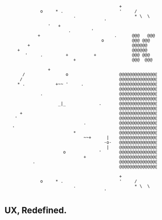 <div align="left">
  
<pre align="left">    
                                                                                                 '                          
                                             +                o                     '   .                     '       * '    
              o     * .                      '     /            '`-. `.                     |                          
                           .                       * \  \           _|_    --o--        '               
                                       '                             |  |            |       |                          
                 '   +                                         @@@@@@@@@@@@@@@@@@@@@@@@@@@@@@@@@@@@                            
                         .        '                            @@@@@@@@@@@@@@@@@@@@@@@@@@@@@@@@@@@@                            
             +                             .      @@@   @@@    @@@@@@@@@@@@@@@@@@@@@@@@@@@@@@@@@@@@                            
                                      o           @@@ @@@      @@@@@@@@@@@@@@@@@@@@@@@@@@@@@@@@@@@@           +                
         +                                        @@@@@@       @@@@@@@@@@@@@@@@@@@@@@@@@@@@@@@@@@@@                            
     +                                            @@@@@@       @@@@@@@@@@@@@@@@@@@@@@@@@@@@@@@@@@@@                            
        '     .         +          +              @@@ @@@      @@@@@@@@@@@@@@@@@@@@@@@@@@@@@@@@@@@@                            
                           +                      @@@  @@@     @@@@@@@@@@@@@@@@@@@@@@@@@@@@@@@@@@@@|         '                
                                                               @@@@@@@@@@@@@@@@@@@@@@@@@@@@@@@@@@@@-+-                          
                 +                                             @@@@@@@@@@@@@@@@@@@@@@@@@@@@@@@@@@@@|           .              
       /                o                    @@@@@@@@@@@@@@@@@@                  @@@@@@@@@@@@@@@@@@'                      
      /                                      @@@@@@@@@@@@@@@@@@                  @@@@@@@@@@@@@@@@@@+                |     
     * .            +~~ '     .              @@@@@@@@@@@@@@@@@@      @@@@@@@     @@@@@@@@@@@@@@@@@@  o                 - o -   
                                             @@@@@@@@@@@@@@@@@@      @@@@@@@     @@@@@@@@@@@@@@@@@@* |     
              .                              @@@@@@@@@@@@@@@@@@      @@          @@@@@@@@@@@@@@@@@@             '     \      
                                             @@@@@@@@@@@@@@@@@@      @@@@@@      @@@@@@@@@@@@@@@@@@            '        \     
                     _|_             .       @@@@@@@@@@@@@@@@@@      @@          @@@@@@@@@@@@@@@@@@     .               * +~~    
                                             @@@@@@@@@@@@@@@@@@      @@          @@@@@@@@@@@@@@@@@@             .          
      +                                      @@@@@@@@@@@@@@@@@@                  @@@@@@@@@@@@@@@@@@ .                      
    '                                        @@@@@@@@@@@@@@@@@@                  @@@@@@@@@@@@@@@@@@           o             
                               .             @@@@@@@@@@@@@@@@@@@@@@@@@@@@@@@@@@@@                                         
   '                                         @@@@@@@@@@@@@@@@@@@@@@@@@@@@@@@@@@@@                                    o 
                           *                 @@@@@@@@@@@@@@@@@@@@@@@@@@@@@@@@@@@@      @@@@@@                            
                               ~~+      |    @@@@@@@@@@@@@@@@@@@@@@@@@@@@@@@@@@@@    @@@  @@@               ':.          
                                       -o-   @@@@@@@@@@@@@@@@@@@@@@@@@@@@@@@@@@@@     @@@@@            +    _|_ '::._      
                                        |    @@@@@@@@@@@@@@@@@@@@@@@@@@@@@@@@@@@@       @@@@                 |  '._) '   
                       o             '       @@@@@@@@@@@@@@@@@@@@@@@@@@@@@@@@@@@@     @@@@@@@@           o        o         
                               +             @@@@@@@@@@@@@@@@@@@@@@@@@@@@@@@@@@@@       @@@@                                 
           .                                 @@@@@@@@@@@@@@@@@@@@@@@@@@@@@@@@@@@@                                           
                                             @@@@@@@@@@@@@@@@@@@@@@@@@@@@@@@@@@@@
                                                                                                 '                        
                                             +                o                     '   .                     '       * '       
              o     * .                      '     /            '`-. `.                     |                          
                           .                       * \  \           _|_    --o--        '               
                                       '                             |  |            |       |                            
</pre>
# UX, Redefined.
